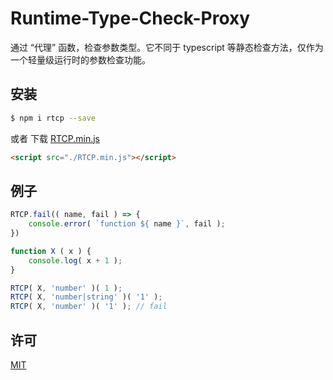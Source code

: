 # Runtime-Type-Check-Proxy

通过 “代理” 函数，检查参数类型。它不同于 typescript 等静态检查方法，仅作为一个轻量级运行时的参数检查功能。

## 安装

```sh
$ npm i rtcp --save
```

或者 下载 [RTCP.min.js](https://github.com/yyued/Runtime-Type-Check-Proxy/blob/master/dist/RTCP.min.js)

```html
<script src="./RTCP.min.js"></script>
```

## 例子

```js
RTCP.fail(( name, fail ) => {
    console.error( `function ${ name }`, fail );
})

function X ( x ) {
    console.log( x + 1 );
}

RTCP( X, 'number' )( 1 );
RTCP( X, 'number|string' )( '1' );
RTCP( X, 'number' )( '1' ); // fail
```

## 许可

[MIT](./LICENSE)
